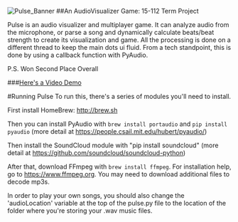 ![Pulse_Banner](https://github.com/devanshk/Pulse/blob/master/thin_banner.jpg?raw=true)
##An AudioVisualizer Game: 15-112 Term Project

Pulse is an audio visualizer and multiplayer game.
It can analyze audio from the microphone, or parse a song and dynamically calculate beats/beat strength to create its visualization and game. All the processing is done on a different thread to keep the main dots ui fluid. From a tech standpoint, this is done by using a callback function with PyAudio.

P.S. Won Second Place Overall

###[Here's a Video Demo](https://www.youtube.com/watch?v=QLwTMGOUm10)

#Running Pulse
To run this, there's a series of modules you'll need to install.

First install HomeBrew: http://brew.sh

Then you can install PyAudio with ```brew install portaudio``` and ```pip install pyaudio``` (more detail at https://people.csail.mit.edu/hubert/pyaudio/)

Then install the SoundCloud module with "pip install soundcloud" (more detail at https://github.com/soundcloud/soundcloud-python)

After that, download FFmpeg with ```brew install ffmpeg```. For installation help, go to https://www.ffmpeg.org. You may need to download additional files to decode mp3s.

In order to play your own songs, you should also change the 'audioLocation' variable at the top of the pulse.py file to the location of the folder where you're storing your .wav music files.
